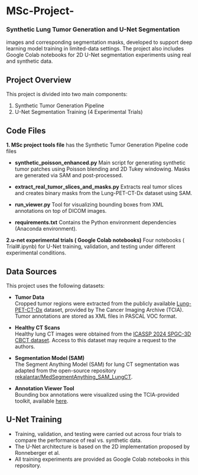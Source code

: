 # MSc-Project-
### Synthetic Lung Tumor Generation and U-Net Segmentation
images and corresponding segmentation masks, developed to support deep learning model training in limited-data settings. The project also includes Google Colab notebooks for 2D U-Net segmentation experiments using real and synthetic data.

## Project Overview

This project is divided into two main components:

1. Synthetic Tumor Generation Pipeline
2. U-Net Segmentation Training (4 Experimental Trials)

## Code Files
**1. MSc project tools file** has the Synthetic Tumor Generation Pipeline code files

- **synthetic_poisson_enhanced.py**
Main script for generating synthetic tumor patches using Poisson blending and 2D Tukey windowing. Masks are generated via SAM and post-processed.

- **extract_real_tumor_slices_and_masks.py**
Extracts real tumor slices and creates binary masks from the Lung-PET-CT-Dx dataset using SAM.

- **run_viewer.py**
Tool for visualizing bounding boxes from XML annotations on top of DICOM images.

- **requirements.txt**
Contains the Python environment dependencies (Anaconda environment).

**2.u-net experimental trials ( Google Colab notebooks)**
Four notebooks ( Trial#.ipynb) for U-Net training, validation, and testing under different experimental conditions.

##  Data Sources

This project uses the following datasets:

- **Tumor Data**  
  Cropped tumor regions were extracted from the publicly available [Lung-PET-CT-Dx](https://www.cancerimagingarchive.net/collection/lung-pet-ct-dx/) dataset, provided by The Cancer Imaging Archive (TCIA). Tumor annotations are stored as XML files in PASCAL VOC format.

- **Healthy CT Scans**  
  Healthy lung CT images were obtained from the [ICASSP 2024 SPGC-3D CBCT dataset](https://sites.google.com/view/icassp2024-spgc-3dcbct/data?authuser=0). Access to this dataset may require a request to the authors.

- **Segmentation Model (SAM)**  
  The Segment Anything Model (SAM) for lung CT segmentation was adapted from the open-source repository [rekalantar/MedSegmentAnything_SAM_LungCT](https://github.com/rekalantar/MedSegmentAnything_SAM_LungCT).

- **Annotation Viewer Tool**  
  Bounding box annotations were visualized using the TCIA-provided toolkit, available [here](https://www.cancerimagingarchive.net/wp-content/uploads/VisualizationTools.zip).

## U-Net Training
- Training, validation, and testing were carried out across four trials to compare the performance of real vs. synthetic data.
- The U-Net architecture is based on the 2D implementation proposed by Ronneberger et al.
- All training experiments are provided as Google Colab notebooks in this repository.
